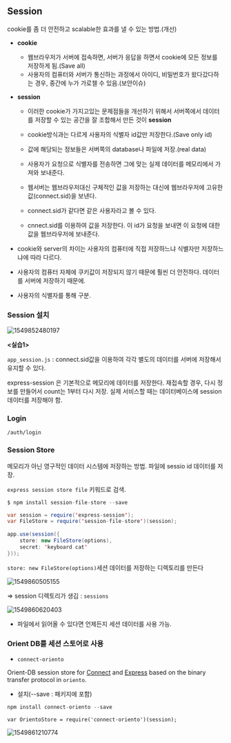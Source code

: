 ##  Session

cookie를 좀 더 안전하고 scalable한 효과를 낼 수 있는 방법.(개선)

* **cookie** 

  * 웹브라우저가 서버에 접속하면, 서버가 응답을 하면서 cookie에 모든 정보를 저장하게 됨.(Save all)
  * 사용자의 컴퓨터와 서버가 통신하는 과정에서 아이디, 비밀번호가 왔다갔다하는 경우, 중간에 누가 가로챌 수 있음.(보안이슈)

* **session**
  * 이러한 cookie가 가지고있는 문제점들을 개선하기 위해서 서버쪽에서 데이터를 저장할 수 있는 공간을 잘 조합해서 만든 것이 **session**
  * cookie방식과는 다르게 사용자의 식별자 id값만 저장한다.(Save only id)
  * 값에 해당되는 정보들은 서버쪽의 database나 파일에 저장.(real data)
  * 사용자가 요청으로 식별자를 전송하면 그에 맞는 실제 데이터를 메모리에서 가져와 보내준다.

  * 웹서버는 웹브라우저대신 구체적인 값을 저장하는 대신에 웹브라우저에 고유한 값(connect.sid)을 보낸다.
  * connect.sid가 같다면 같은 사용자라고 볼 수 있다.
  * cnnect.sid를 이용하여 값을 저장한다. 이 id가 요청을 보내면 이 요청에 대한 값을 웹브라우저에 보내준다.

* cookie와 server의 차이는 사용자의 컴퓨터에 직접 저장하느냐 식별자만 저장하느냐에 따라 다르다.
* 사용자의 컴퓨터 자체에 쿠키값이 저장되지 않기 때문에 훨씬 더 안전하다. 데이터를 서버에 저장하기 때문에.
* 사용자의 식별자를 통해 구분.



### Session 설치

![1549852480197](C:\Users\USER\AppData\Roaming\Typora\typora-user-images\1549852480197.png)

**<실습1>**

`app_session.js`  : connect.sid값을 이용하여 각각 별도의 데이터를 서버에 저장해서 유지할 수 있다.

express-session 은 기본적으로 메모리에 데이터를 저장한다. 재접속할 경우, 다시 정보를 만들어서 count는 1부터 다시 저장. 실제 서비스할 때는 데이터베이스에 session 데이터를 저장해야 함.

### Login

`/auth/login`

### Session Store

메모리가 아닌 영구적인 데이터 시스템에 저장하는 방법. 파일에 sessio id 데이터를 저장.

`express session store file` 키워드로 검색.

```java
$ npm install session-file-store --save
```

```java
var session = require('express-session');
var FileStore = require('session-file-store')(session);
 
app.use(session({
    store: new FileStore(options),
    secret: 'keyboard cat'
}));
```

`store: new FileStore(options)`세션 데이터를 저장하는 디렉토리를 만든다 

![1549860505155](C:\Users\USER\AppData\Roaming\Typora\typora-user-images\1549860505155.png)

=> session 디렉토리가 생김 : `sessions`

![1549860620403](C:\Users\USER\AppData\Roaming\Typora\typora-user-images\1549860620403.png)

* 파일에서 읽어올 수 있다면 언제든지 세션 데이터를 사용 가능.

### Orient DB를 세션 스토어로 사용

* `connect-oriento`

Orient-DB session store for [Connect](https://github.com/senchalabs/connect) and [Express](http://expressjs.com/) based on the binary transfer protocol in `oriento`.

* 설치(--save : 패키지에 포함)

```java
npm install connect-oriento --save
```

```
var OrientoStore = require('connect-oriento')(session);
```



![1549861210774](C:\Users\USER\AppData\Roaming\Typora\typora-user-images\1549861210774.png)

